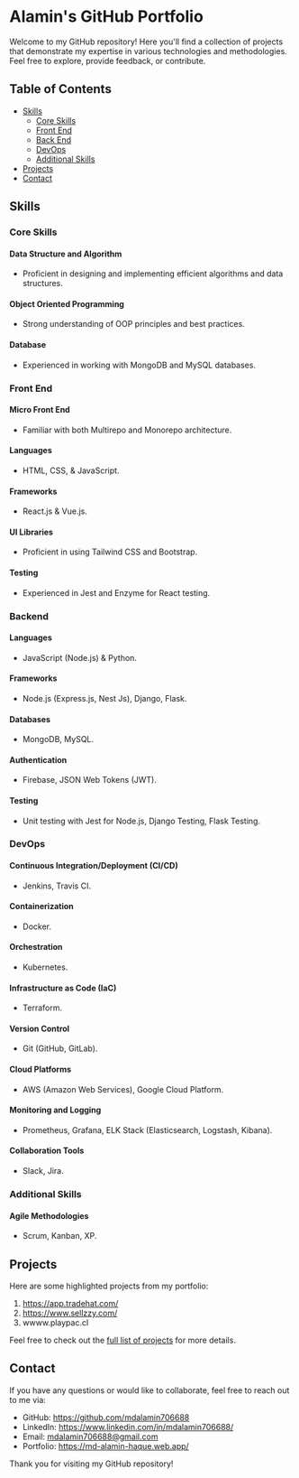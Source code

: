 # Alamin's GitHub Portfolio

Welcome to my GitHub repository! Here you'll find a collection of projects that demonstrate my expertise in various technologies and methodologies. Feel free to explore, provide feedback, or contribute.

## Table of Contents

- [Skills](#skills)
  - [Core Skills](#core-skills)
  - [Front End](#front-end)
  - [Back End](#back-end)
  - [DevOps](#devops)
  - [Additional Skills](#additional-skills)
- [Projects](#projects)
- [Contact](#contact)

## Skills

### Core Skills

#### Data Structure and Algorithm
- Proficient in designing and implementing efficient algorithms and data structures.

#### Object Oriented Programming
- Strong understanding of OOP principles and best practices.

#### Database
- Experienced in working with MongoDB and MySQL databases.

### Front End

#### Micro Front End
- Familiar with both Multirepo and Monorepo architecture.

#### Languages
- HTML, CSS, & JavaScript.

#### Frameworks
- React.js & Vue.js.

#### UI Libraries
- Proficient in using Tailwind CSS and Bootstrap.

#### Testing
- Experienced in Jest and Enzyme for React testing.

### Backend

#### Languages
- JavaScript (Node.js) & Python.

#### Frameworks
- Node.js (Express.js, Nest Js), Django, Flask.

#### Databases
- MongoDB, MySQL.

#### Authentication
- Firebase, JSON Web Tokens (JWT).

#### Testing
- Unit testing with Jest for Node.js, Django Testing, Flask Testing.

### DevOps

#### Continuous Integration/Deployment (CI/CD)
- Jenkins, Travis CI.

#### Containerization
- Docker.

#### Orchestration
- Kubernetes.

#### Infrastructure as Code (IaC)
- Terraform.

#### Version Control
- Git (GitHub, GitLab).

#### Cloud Platforms
- AWS (Amazon Web Services), Google Cloud Platform.

#### Monitoring and Logging
- Prometheus, Grafana, ELK Stack (Elasticsearch, Logstash, Kibana).

#### Collaboration Tools
- Slack, Jira.

### Additional Skills

#### Agile Methodologies
- Scrum, Kanban, XP.

## Projects

Here are some highlighted projects from my portfolio:

1. https://app.tradehat.com/
2. https://www.sellzzy.com/
3. wwww.playpac.cl

Feel free to check out the [full list of projects](#) for more details.

## Contact

If you have any questions or would like to collaborate, feel free to reach out to me via:

- GitHub: https://github.com/mdalamin706688
- LinkedIn: https://www.linkedin.com/in/mdalamin706688/
- Email: mdalamin706688@gmail.com
- Portfolio: https://md-alamin-haque.web.app/

Thank you for visiting my GitHub repository!
